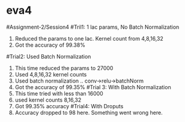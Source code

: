# eva4

#Assignment-2/Session4
#Tril1: 1 lac params, No Batch Normalization
1. Reduced the params to one lac. Kernel count from 4,8,16,32
2. Got the accuracy  of 99.38%

#Trial2: Used Batch Normalization 
1. This time reduced the params to 27000
2. Used 4,8,16,32 kernel counts
3. Used batch normalization .. conv->relu->batchNorm
2. Got the accuracy of 99.35%
#Trial 3: With Batch Normalization
1. This time tried with less than 16000
2. used kernel counts 8,16,32
3. Got 99.35% accuracy
#Trial4: With Droputs
1. Accuracy dropped to 98 here. Something went wrong here.

